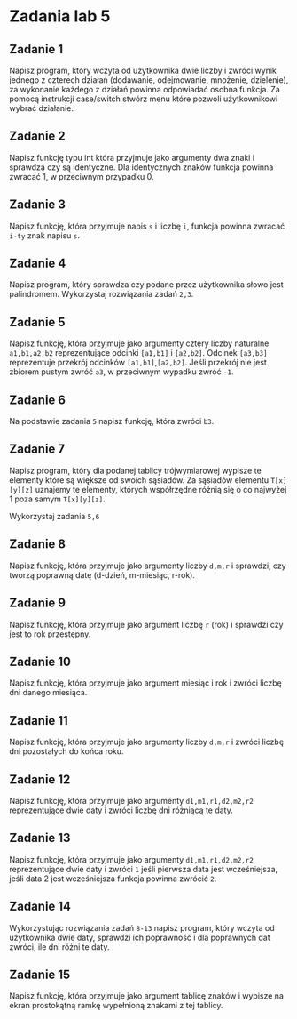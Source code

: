 # Zadania lab 5 

  

## Zadanie 1 

  

Napisz program, który wczyta od użytkownika dwie liczby i zwróci wynik jednego z czterech działań 
(dodawanie, odejmowanie, mnożenie, dzielenie), za wykonanie każdego z działań powinna odpowiadać osobna funkcja. 
Za pomocą instrukcji case/switch stwórz menu które pozwoli użytkownikowi wybrać działanie. 

  

## Zadanie 2 

  

Napisz funkcję typu int która przyjmuje jako argumenty dwa znaki i sprawdza czy są identyczne.
Dla identycznych znaków funkcja powinna zwracać 1, w przeciwnym przypadku 0. 

  

## Zadanie 3 

  

Napisz funkcję, która przyjmuje napis `s` i liczbę `i`, funkcja powinna zwracać `i-ty` znak napisu `s`. 

  

## Zadanie 4 

  

Napisz program, który sprawdza czy podane przez użytkownika słowo jest palindromem. Wykorzystaj rozwiązania zadań `2,3`. 

  

## Zadanie 5 

  

Napisz funkcję, która przyjmuje jako argumenty cztery liczby naturalne `a1,b1,a2,b2` reprezentujące odcinki `[a1,b1]` i `[a2,b2]`. Odcinek `[a3,b3]` 
reprezentuje przekrój odcinków `[a1,b1]`,`[a2,b2]`. Jeśli przekrój nie jest zbiorem pustym zwróć `a3`, w przeciwnym wypadku zwróć `-1`. 

  

## Zadanie 6 

  

Na podstawie zadania `5` napisz funkcję, która zwróci `b3`. 

  

## Zadanie 7 

  

Napisz program, który dla podanej tablicy trójwymiarowej wypisze te elementy które są większe od swoich sąsiadów. Za sąsiadów elementu `T[x][y][z]` 
uznajemy te elementy, których współrzędne różnią się o co najwyżej 1 poza samym `T[x][y][z]`. 

Wykorzystaj zadania `5,6`

  

## Zadanie 8 

  

Napisz funkcję, która przyjmuje jako argumenty liczby `d,m,r` i sprawdzi, czy tworzą poprawną datę (d-dzień, m-miesiąc, r-rok). 

  

## Zadanie 9 

  

Napisz funkcję, która przyjmuje jako argument liczbę `r` (rok) i sprawdzi czy jest to rok przestępny. 

  

## Zadanie 10 

  

Napisz funkcję, która przyjmuje jako argument miesiąc i rok i zwróci liczbę dni danego miesiąca. 

  

## Zadanie 11 

  

Napisz funkcję, która przyjmuje jako argumenty liczby `d,m,r` i zwróci liczbę dni pozostałych do końca roku. 

  

## Zadanie 12 

  

Napisz funkcję, która przyjmuje jako argumenty `d1,m1,r1,d2,m2,r2` reprezentujące dwie daty i zwróci liczbę dni różniącą te daty. 

  

## Zadanie 13 

  

Napisz funkcję, która przyjmuje jako argumenty `d1,m1,r1,d2,m2,r2` reprezentujące dwie daty i zwróci `1` jeśli pierwsza data jest wcześniejsza,
jeśli data 2 jest wcześniejsza funkcja powinna zwrócić `2`. 

  

## Zadanie 14 

  

Wykorzystując rozwiązania zadań `8-13` napisz program, który wczyta od użytkownika dwie daty, sprawdzi ich poprawność i dla poprawnych dat zwróci, 
ile dni różni te daty. 


## Zadanie 15 

Napisz funkcję, która przyjmuje jako argument tablicę znaków i wypisze na ekran prostokątną ramkę wypełnioną znakami z tej tablicy. 
